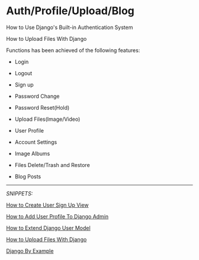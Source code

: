 # Auth/Profile/Upload/Blog
How to Use Django's Built-in Authentication System

How to Upload Files With Django

Functions has been achieved of the following features:

* Login

* Logout

* Sign up

* Password Change

* Password Reset(Hold)

* Upload Files(Image/Video)

* User Profile

* Account Settings

* Image Albums

* Files Delete/Trash and Restore

* Blog Posts

***

*SNIPPETS:*

[How to Create User Sign Up View](https://simpleisbetterthancomplex.com/tutorial/2017/02/18/how-to-create-user-sign-up-view.html)

[How to Add User Profile To Django Admin](https://simpleisbetterthancomplex.com/tutorial/2016/11/23/how-to-add-user-profile-to-django-admin.html)

[How to Extend Django User Model](https://simpleisbetterthancomplex.com/tutorial/2016/07/22/how-to-extend-django-user-model.html)

[How to Upload Files With Django](https://simpleisbetterthancomplex.com/tutorial/2016/08/01/how-to-upload-files-with-django.html)

[Django By Example](https://www.packtpub.com/web-development/django-example)